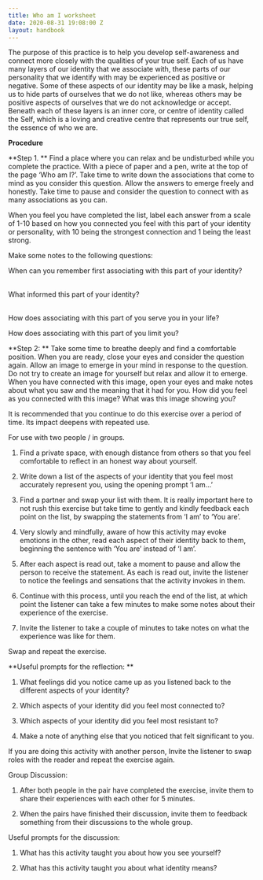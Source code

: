 ```yaml
---
title: Who am I worksheet
date: 2020-08-31 19:08:00 Z
layout: handbook
---
```


The purpose of this practice is to help you develop self-awareness and connect more closely with the qualities of your true self. Each of us have many layers of our identity that we associate with, these parts of our personality that we identify with may be experienced as positive or negative. Some of these aspects of our identity may be like a mask, helping us to hide parts of ourselves that we do not like, whereas others may be positive aspects of ourselves that we do not acknowledge or accept. Beneath each of these layers is an inner core, or centre of identity called the Self, which is a loving and creative centre that represents our true self, the essence of who we are.

**Procedure**

\*\*Step 1. \*\*
Find a place where you can relax and be undisturbed while you complete the practice.
With a piece of paper and a pen, write at the top of the page ‘Who am I?’. Take time to write down the associations that come to mind as you consider this question. Allow the answers to emerge freely and honestly. Take time to pause and consider the question to connect with as many associations as you can.

When you feel you have completed the list, label each answer from a scale of 1-10 based on how you connected you feel with this part of your identity or personality, with 10 being the strongest connection and 1 being the least strong.

Make some notes to the following questions:


When can you remember first associating with this part of your identity?

\
What informed this part of your identity?

\
How does associating with this part of you serve you in your life?


How does associating with this part of you limit you?

\*\*Step 2: \*\*
Take some time to breathe deeply and find a comfortable position. When you are ready, close your eyes and consider the question again. Allow an image to emerge in your mind in response to the question. Do not try to create an image for yourself but relax and allow it to emerge. When you have connected with this image, open your eyes and make notes about what you saw and the meaning that it had for you. How did you feel as you connected with this image? What was this image showing you?

It is recommended that you continue to do this exercise over a period of time. Its impact deepens with repeated use.

For use with two people / in groups.

1. Find a private space, with enough distance from others so that you feel comfortable to reflect in an honest way about yourself.

2. Write down a list of the aspects of your identity that you feel most accurately represent you, using the opening prompt ‘I am…’

3. Find a partner and swap your list with them. It is really important here to not rush this exercise but take time to gently and kindly feedback each point on the list, by swapping the statements from ‘I am’ to ‘You are’.

4. Very slowly and mindfully, aware of how this activity may evoke emotions in the other, read each aspect of their identity back to them, beginning the sentence with ‘You are’ instead of ‘I am’.

5. After each aspect is read out, take a moment to pause and allow the person to receive the statement. As each is read out, invite the listener to notice the feelings and sensations that the activity invokes in them.

6. Continue with this process, until you reach the end of the list, at which point the listener can take a few minutes to make some notes about their experience of the exercise.

7. Invite the listener to take a couple of minutes to take notes on what the experience was like for them.

Swap and repeat the exercise.

\*\*Useful prompts for the reflection: \*\*

1. What feelings did you notice came up as you listened back to the different aspects of your identity?

2. Which aspects of your identity did you feel most connected to?

3. Which aspects of your identity did you feel most resistant to?

4. Make a note of anything else that you noticed that felt significant to you.

If you are doing this activity with another person, Invite the listener to swap roles with the reader and repeat the exercise again.

Group Discussion:

1. After both people in the pair have completed the exercise, invite them to share their experiences with each other for 5 minutes.

2. When the pairs have finished their discussion, invite them to feedback something from their discussions to the whole group.

Useful prompts for the discussion:

1. What has this activity taught you about how you see yourself?

2. What has this activity taught you about what identity means?